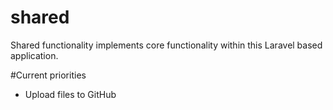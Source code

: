 # shared
Shared functionality implements core functionality within this Laravel based application.

#Current priorities
<ul>
<li>Upload files to GitHub</li>
</ul>
